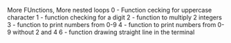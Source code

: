 More FUnctions, More nested loops
0 - Function cecking for uppercase character
1 - function checking for a digit 
2 - function to multiply 2 integers
3 - function to print numbers from 0-9
4 - function to print numbers from 0-9 without 2 and 4
6 - function drawing straight line in the terminal
